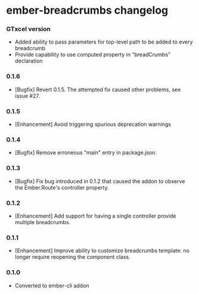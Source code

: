 # ember-breadcrumbs changelog

### GTxcel version

- Added ability to pass parameters for top-level path to be added to every breadcrumb
- Provide capability to use computed property in "breadCrumbs" declaration

### 0.1.6

- [Bugfix] Revert 0.1.5. The attempted fix caused other problems, see issue #27.

### 0.1.5

- [Enhancement] Avoid triggering spurious deprecation warnings

### 0.1.4

- [Bugfix] Remove erroneous "main" entry in package.json.

### 0.1.3

- [Bugfix] Fix bug introduced in 0.1.2 that caused the addon to observe the Ember.Route's controller property.

### 0.1.2

- [Enhancement] Add support for having a single controller provide multiple breadcrumbs. 

### 0.1.1

- [Enhancement] Improve ability to customize breadcrumbs template: no longer require reopening the component class.

### 0.1.0

- Converted to ember-cli addon
